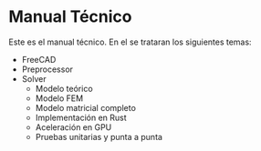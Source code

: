 # Manual Técnico

Este es el manual técnico. En el se trataran los siguientes temas:

* FreeCAD
* Preprocessor
* Solver
  * Modelo teórico
  * Modelo FEM
  * Modelo matricial completo
  * Implementación en Rust
  * Aceleración en GPU
  * Pruebas unitarias y punta a punta
